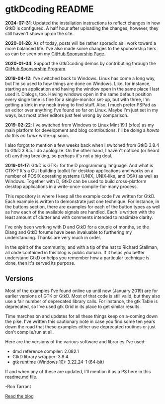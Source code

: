 # gtkDcoding README
**2024-07-31**: Updated the installation instructions to reflect changes in how GtkD is configured. A half hour after uploading the changes, however, they still haven't shown up on the site.

**2020-01-28**: As of today, posts will be rather sporadic as I work toward a more balanced life. I've also made some changes to the sponsorship tiers as can be seen on my [GitHub Sponsorship Page](https://github.com/sponsors/rontarrant).

**2020-01-04**: Support the GtkDcoding demos by contributing through the [GitHub Sponsorship Program](https://github.com/sponsors/rontarrant).

**2019-04-12**: I've switched back to Windows. Linux has come a long way, but I'm so used to how things are done on Windows. Like, for instance, starting an application and having the window open in the same place I last used it. Dialogs, too. Having windows open in the same default position every single time is fine for a single-monitor set-up, but with three, I'm getting a kink in my neck trying to find stuff. Also, I much prefer PSPad as an editor over anything I've found so far on Linux. Maybe I'm just set in my ways, but most other editors just feel wrong by comparison.

**2019-02-22**: I've switched from Windows to Linux Mint 19.1 (xfce) as my main platform for development and blog contributions. I'll be doing a *howto do this on Linux* write-up soon.

I also forgot to mention a few weeks back when I switched from GtkD 3.8.4 to GtkD 3.8.5. I do apologize. On the other hand, I haven't noticed (or heard of) anything breaking, so perhaps it's not a big deal.

**2019-01-17**: GtkD is GTK+ for the D programming language. And what is GTK+? It's a GUI building toolkit for desktop applications and works on a number of POSIX operating systems (UNIX, UNIX-like, and OSX) as well as Windows. Together with D, GtkD can be used to build cross-platform desktop applications in a write-once-compile-for-many process.

This repository is where I keep all the example code I've written for GtkD. Each example is written to demonstrate just one technique. For instance, in the buttons section, there are examples for each of the button types as well as how each of the available signals are handled. Each is written with the least amount of clutter and with comments intended to maximize clarity.

I've only been working with D and GtkD for a couple of months, so the Dlang and GtkD forums have been invaluable to furthering my understanding. Thanks are very much in order.

In the spirit of the community, and with a tip of the hat to Richard Stallman, all code contained in this blog is public domain. If it helps you better understand GtkD or helps you remember how a particular technique is done, then it's served its purpose.

## Versions
Most of the examples I've found online up until now (January 2019) are for earlier versions of GTK or GtkD. Most of that code is still valid, but they also use a fair number of deprecated library calls. For instance, the gtk Table is deprecated, so I've used gtk Grid in its place to get similar results. 

Time marches on and updates for all these things keep on a-coming down the pike. I've written this cautionary note in case you find some ten years down the road that these examples either use deprecated routines or just don't compile/run at all.

Here are the versions of the various software and libraries I've used:

- dmd reference compiler: 2.082.1 
- GtkD library wrapper: 3.8.4
- gtk runtime (Windows 10): 3.22.24-1 (64-bit) 

If and when any of these are updated, I'll mention it as a PS here in this readme.md file.

-Ron Tarrant

[Read the blog](http://gtkDcoding.com)

